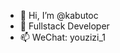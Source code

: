 - 👋 Hi, I’m @kabutoc
- 👀 Fullstack Developer
- 📫 WeChat: youzizi_1

<!---
kabutoc/kabutoc is a ✨ special ✨ repository because its `README.md` (this file) appears on your GitHub profile.
You can click the Preview link to take a look at your changes.
--->
